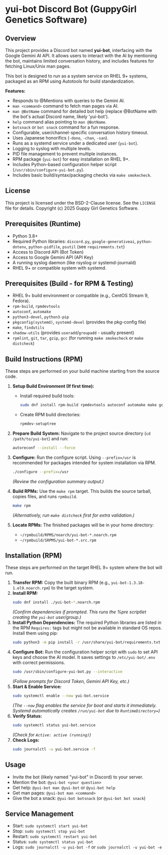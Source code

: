 # yui-bot Discord Bot (GuppyGirl Genetics Software)

## Overview

This project provides a Discord bot named **yui-bot**, interfacing with the Google Gemini AI API. It allows users to interact with the AI by mentioning the bot, maintains limited conversation history, and includes features for fetching Linux/Unix man pages.

This bot is designed to run as a system service on RHEL 9+ systems, packaged as an RPM using Autotools for build standardization.

**Features:**

* Responds to @Mentions with queries to the Gemini AI.
* `man <command>` command to fetch man pages via AI.
* `man @BotName` command for detailed bot help (replace @BotName with the bot's actual Discord name, likely 'yui-bot').
* `help` command alias pointing to `man @BotName`.
* `botsnack` or `bot snack` command for a fun response.
* Configurable, user/channel-specific conversation history timeout.
* Uses Japanese honorifics (`-dono`, `-chan`, `-san`).
* Runs as a systemd service under a dedicated user (`yui-bot`).
* Logging to syslog with multiple levels.
* PID file management to prevent multiple instances.
* RPM package (`yui-bot`) for easy installation on RHEL 9+.
* Includes Python-based configuration helper script (`/usr/sbin/configure-yui-bot.py`).
* Includes basic build/syntax/packaging checks via `make smokecheck`.

## License

This project is licensed under the BSD-2-Clause license. See the `LICENSE` file for details.
Copyright (c) 2025 Guppy Girl Genetics Software.

## Prerequisites (Runtime)

* Python 3.8+
* Required Python libraries: `discord.py`, `google-generativeai`, `python-dotenv`, `python-pidfile`, `psutil` (see `requirements.txt`)
* Access to Discord API (Bot Token)
* Access to Google Gemini API (API Key)
* A running syslog daemon (like rsyslog or systemd-journald)
* RHEL 9+ or compatible system with systemd.

## Prerequisites (Build - for RPM & Testing)

* RHEL 9+ build environment or compatible (e.g., CentOS Stream 9, Fedora).
* `rpm-build`, `rpmdevtools`
* `autoconf`, `automake`
* `python3-devel`, `python3-pip`
* `pkgconfig(systemd)`, `systemd-devel` (provides the pkg-config file)
* `make`, `findutils`
* `shadow-utils` (provides `useradd`/`groupadd` - usually present)
* `rpmlint`, `git`, `tar`, `gzip`, `gcc` (for running `make smokecheck` or `make distcheck`)

## Build Instructions (RPM)

These steps are performed on your build machine starting from the source code.

1.  **Setup Build Environment (If first time):**
    * Install required build tools:
      ```bash
      sudo dnf install rpm-build rpmdevtools autoconf automake make gcc python3-devel python3-pip systemd-devel shadow-utils rpmlint git tar gzip -y
      ```
    * Create RPM build directories:
      ```bash
      rpmdev-setuptree
      ```

2.  **Prepare Build System:** Navigate to the project source directory (`cd /path/to/yui-bot`) and run:
    ```bash
    autoreconf --install --force
    ```

3.  **Configure:** Run the configure script. Using `--prefix=/usr` is recommended for packages intended for system installation via RPM.
    ```bash
    ./configure --prefix=/usr
    ```
    *(Review the configuration summary output.)*

4.  **Build RPMs:** Use the `make rpm` target. This builds the source tarball, copies files, and runs `rpmbuild`.
    ```bash
    make rpm
    ```
    *(Alternatively, run `make distcheck` first for extra validation.)*

5.  **Locate RPMs:** The finished packages will be in your home directory:
    * `~/rpmbuild/RPMS/noarch/yui-bot-*.noarch.rpm`
    * `~/rpmbuild/SRPMS/yui-bot-*.src.rpm`

## Installation (RPM)

These steps are performed on the target RHEL 9+ system where the bot will run.

1.  **Transfer RPM:** Copy the built binary RPM (e.g., `yui-bot-1.3.18-1.el9.noarch.rpm`) to the target system.
2.  **Install RPM:**
    ```bash
    sudo dnf install ./yui-bot-*.noarch.rpm
    ```
    *(Confirm dependencies if prompted. This runs the %pre scriptlet creating the `yui-bot` user/group.)*
3.  **Install Python Dependencies:** The required Python libraries are listed in the RPM `Requires:` tags but might not be available in standard OS repos. Install them using pip:
    ```bash
    sudo python3 -m pip install -r /usr/share/yui-bot/requirements.txt
    ```
4.  **Configure Bot:** Run the configuration helper script with `sudo` to set API keys and choose the AI model. It saves settings to `/etc/yui-bot/.env` with correct permissions.
    ```bash
    sudo /usr/sbin/configure-yui-bot.py --interactive
    ```
    *(Follow prompts for Discord Token, Gemini API Key, etc.)*
5.  **Start & Enable Service:**
    ```bash
    sudo systemctl enable --now yui-bot.service
    ```
    *(The `--now` flag enables the service for boot and starts it immediately. Systemd automatically creates `/run/yui-bot` due to `RuntimeDirectory=`)*
6.  **Verify Status:**
    ```bash
    sudo systemctl status yui-bot.service
    ```
    *(Check for `Active: active (running)`)*
7.  **Check Logs:**
    ```bash
    sudo journalctl -u yui-bot.service -f
    ```

## Usage

* Invite the bot (likely named "yui-bot" in Discord) to your server.
* Mention the bot: `@yui-bot <your question>`
* Get help: `@yui-bot man @yui-bot` or `@yui-bot help`
* Get man pages: `@yui-bot man <command>`
* Give the bot a snack: `@yui-bot botsnack` (or `@yui-bot bot snack`)

## Service Management

* Start: `sudo systemctl start yui-bot`
* Stop: `sudo systemctl stop yui-bot`
* Restart: `sudo systemctl restart yui-bot`
* Status: `sudo systemctl status yui-bot`
* Logs: `sudo journalctl -u yui-bot -f` or `sudo journalctl -u yui-bot -e`
